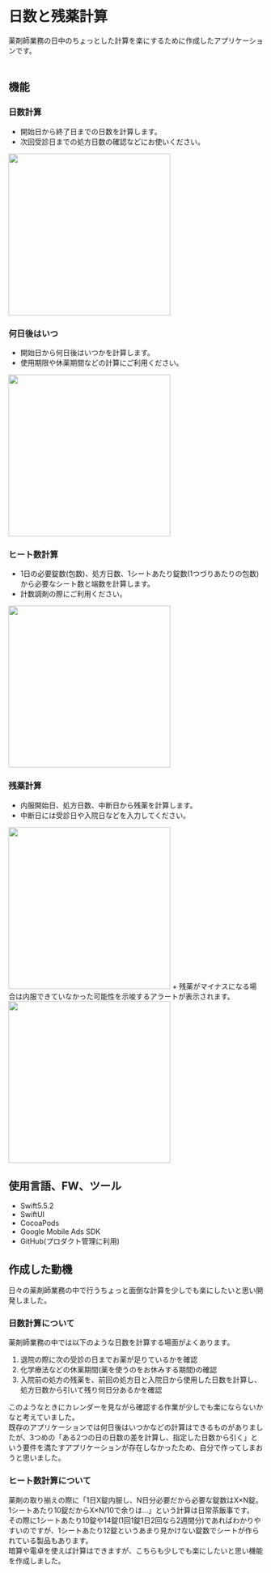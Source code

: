 # 日数と残薬計算
薬剤師業務の日中のちょっとした計算を楽にするために作成したアプリケーションです。<br>
<br>
## 機能
### 日数計算
+ 開始日から終了日までの日数を計算します。<br>
+ 次回受診日までの処方日数の確認などにお使いください。<br>
<img src="https://user-images.githubusercontent.com/66336936/165643090-8cd2bc8b-50ae-4688-83b6-2edc61b030cb.png" width="320px">
<br>

### 何日後はいつ
+ 開始日から何日後はいつかを計算します。<br>
+ 使用期限や休薬期間などの計算にご利用ください。<br>
<img src="https://user-images.githubusercontent.com/66336936/165643388-ca3fb7fb-d068-4afa-b79f-2d787cc0b676.png" width="320px">
<br>

### ヒート数計算
+ 1日の必要錠数(包数)、処方日数、1シートあたり錠数(1つづりあたりの包数)から必要なシート数と端数を計算します。<br>
+ 計数調剤の際にご利用ください。<br>
<img src="https://user-images.githubusercontent.com/66336936/165643614-eb88c694-b9a1-40af-ba82-c935598249bb.png" width="320px">
<br>

### 残薬計算
+ 内服開始日、処方日数、中断日から残薬を計算します。<br>
+ 中断日には受診日や入院日などを入力してください。<br>
<img src="https://user-images.githubusercontent.com/66336936/165643750-7f7b930c-e59c-4150-ac34-095e298b35ce.png" width="320px">
+ 残薬がマイナスになる場合は内服できていなかった可能性を示唆するアラートが表示されます。<br>
<img src="https://user-images.githubusercontent.com/66336936/165644159-0779cd5e-70ec-4d68-9c7c-9a1c4f20a90a.png" width="320px">

## 使用言語、FW、ツール
+ Swift5.5.2
+ SwiftUI
+ CocoaPods
+ Google Mobile Ads SDK
+ GitHub(プロダクト管理に利用)

## 作成した動機
日々の薬剤師業務の中で行うちょっと面倒な計算を少しでも楽にしたいと思い開発しました。<br>
### 日数計算について
薬剤師業務の中では以下のような日数を計算する場面がよくあります。
1. 退院の際に次の受診の日までお薬が足りているかを確認
1. 化学療法などの休薬期間(薬を使うのをお休みする期間)の確認
1. 入院前の処方の残薬を、前回の処方日と入院日から使用した日数を計算し、処方日数から引いて残り何日分あるかを確認

このようなときにカレンダーを見ながら確認する作業が少しでも楽にならないかなと考えていました。<br>
既存のアプリケーションでは何日後はいつかなどの計算はできるものがありましたが、3つめの「ある2つの日の日数の差を計算し、指定した日数から引く」という要件を満たすアプリケーションが存在しなかったため、自分で作ってしまおうと思いました。<br>
### ヒート数計算について
薬剤の取り揃えの際に「1日X錠内服し、N日分必要だから必要な錠数はX×N錠。1シートあたり10錠だからX×N/10で余りは…」という計算は日常茶飯事です。<br>
その際に1シートあたり10錠や14錠(1回1錠1日2回なら2週間分)であればわかりやすいのですが、1シートあたり12錠というあまり見かけない錠数でシートが作られている製品もあります。<br>
暗算や電卓を使えば計算はできますが、こちらも少しでも楽にしたいと思い機能を作成しました。
